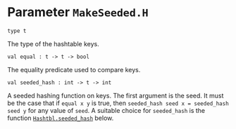 
# Parameter `MakeSeeded.H`

```
type t
```
The type of the hashtable keys.

```
val equal : t -> t -> bool
```
The equality predicate used to compare keys.

```
val seeded_hash : int -> t -> int
```
A seeded hashing function on keys. The first argument is the seed. It must be the case that if `equal x y` is true, then `seeded_hash seed x = seeded_hash seed y` for any value of `seed`. A suitable choice for `seeded_hash` is the function [`Hashtbl.seeded_hash`](./Stdlib-Hashtbl.md#val-seeded_hash) below.
